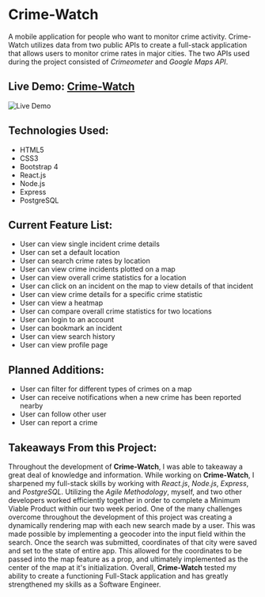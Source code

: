 # **Crime-Watch**
A mobile application for people who want to monitor crime activity. Crime-Watch utilizes data from two public APIs to create a full-stack application that allows users to monitor crime rates in major cities. The two APIs used during the project consisted of *Crimeometer* and *Google Maps API*.

## Live Demo: <a href="http://crimewatch.danielvargas.tech/" target="_blank">Crime-Watch</a>
![Live Demo](/server/public/images/preview.gif)

##  Technologies Used:
* HTML5
* CSS3
* Bootstrap 4
* React.js
* Node.js
* Express
* PostgreSQL

## Current Feature List:
* User can view single incident crime details
* User can set a default location
* User can search crime rates by location
* User can view crime incidents plotted on a map
* User can view overall crime statistics for a location
* User can click on an incident on the map to view details of that incident
* User can view crime details for a specific crime statistic
* User can view a heatmap
* User can compare overall crime statistics for two locations
* User can login to an account
* User can bookmark an incident
* User can view search history
* User can view profile page

## Planned Additions:
* User can filter for different types of crimes on a map
* User can receive notifications when a new crime has been reported nearby
* User can follow other user
* User can report a crime

## Takeaways From this Project:
Throughout the development of **Crime-Watch**, I was able to takeaway a great deal of knowledge and information. While working on **Crime-Watch**, I sharpened my full-stack skills by working with *React.js*, *Node.js*, *Express*, and *PostgreSQL*. Utilizing the *Agile Methodology*, myself, and two other developers worked efficiently together in order to complete a Minimum Viable Product within our two week period. One of the many challenges overcome throughout the development of this project was creating a dynamically rendering map with each new search made by a user. This was made possible by implementing a geocoder into the input field within the search. Once the search was submitted, coordinates of that city were saved and set to the state of entire app. This allowed for the coordinates to be passed into the map feature as a prop, and ultimately implemented as the center of the map at it's initialization. Overall, **Crime-Watch** tested my ability to create a functioning Full-Stack application and has greatly strengthened my skills as a Software Engineer.
